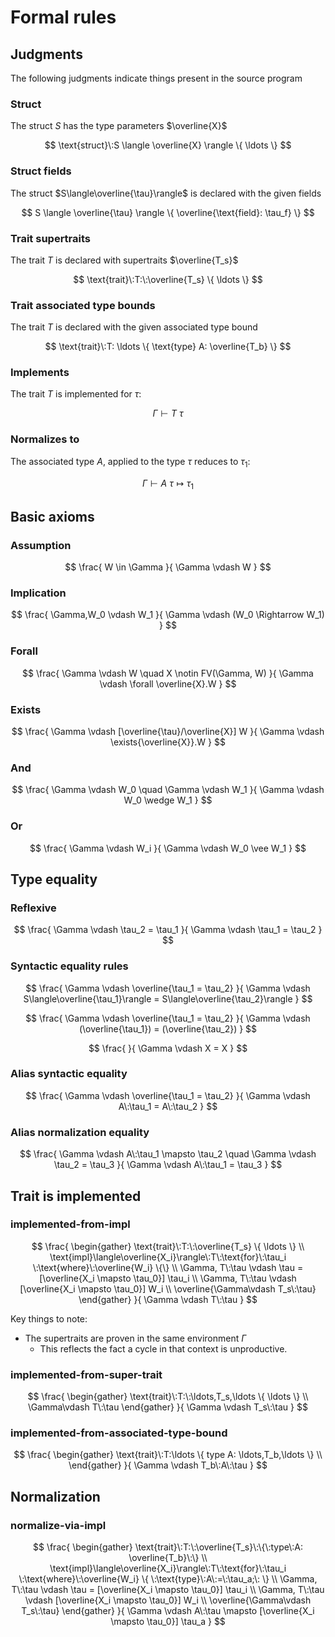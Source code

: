 # Formal rules

## Judgments

The following judgments indicate things present in the source program

### Struct

The struct $S$ has the type parameters $\overline{X}$

$$
\text{struct}\:S \langle \overline{X} \rangle \{ \ldots \}
$$

### Struct fields

The struct $S\langle\overline{\tau}\rangle$ is declared with the given fields

$$
S \langle \overline{\tau} \rangle \{ \overline{\text{field}: \tau_f} \}
$$

### Trait supertraits

The trait $T$ is declared with supertraits $\overline{T_s}$

$$
\text{trait}\:T:\:\overline{T_s} \{ \ldots \}
$$

### Trait associated type bounds

The trait $T$ is declared with the given associated type bound

$$
\text{trait}\:T: \ldots \{ \text{type} A: \overline{T_b} \}
$$

### Implements

The trait $T$ is implemented for $\tau$:

$$
\Gamma \vdash T \: \tau
$$

### Normalizes to

The associated type $A$, applied to the type $\tau$ reduces to $\tau_1$:

$$\Gamma \vdash A \: \tau \mapsto \tau_1$$

## Basic axioms 

### Assumption

$$
\frac{
    W \in \Gamma
}{
    \Gamma \vdash W
}
$$

### Implication

$$
\frac{
    \Gamma,W_0 \vdash W_1
}{
    \Gamma \vdash (W_0 \Rightarrow W_1)
}
$$

### Forall

$$
\frac{
    \Gamma \vdash W \quad
    X \notin FV(\Gamma, W)
}{
    \Gamma \vdash \forall \overline{X}.W
}
$$

### Exists

$$
\frac{
    \Gamma \vdash [\overline{\tau}/\overline{X}] W
}{
    \Gamma \vdash \exists{\overline{X}}.W
}
$$

### And

$$
\frac{
    \Gamma \vdash W_0 \quad
    \Gamma \vdash W_1
}{
    \Gamma \vdash W_0 \wedge W_1
}
$$

### Or

$$
\frac{
    \Gamma \vdash W_i
}{
    \Gamma \vdash W_0 \vee W_1
}
$$

## Type equality

### Reflexive

$$
\frac{
    \Gamma \vdash \tau_2 = \tau_1
}{
    \Gamma \vdash \tau_1 = \tau_2
}
$$

### Syntactic equality rules

$$
\frac{
    \Gamma \vdash \overline{\tau_1 = \tau_2}
}{
    \Gamma \vdash S\langle\overline{\tau_1}\rangle = S\langle\overline{\tau_2}\rangle
}
$$

$$
\frac{
    \Gamma \vdash \overline{\tau_1 = \tau_2}
}{
    \Gamma \vdash (\overline{\tau_1}) = (\overline{\tau_2})
}
$$

$$
\frac{
}{
    \Gamma \vdash X = X
}
$$

### Alias syntactic equality

$$
\frac{
    \Gamma \vdash \overline{\tau_1 = \tau_2}
}{
    \Gamma \vdash A\:\tau_1 = A\:\tau_2
}
$$

### Alias normalization equality

$$
\frac{
    \Gamma \vdash A\:\tau_1 \mapsto \tau_2 \quad
    \Gamma \vdash \tau_2 = \tau_3
}{
    \Gamma \vdash A\:\tau_1 = \tau_3
}
$$

## Trait is implemented

### implemented-from-impl

$$
\frac{
    \begin{gather}
    \text{trait}\:T:\:\overline{T_s} \{ \ldots \} \\
    \text{impl}\langle\overline{X_i}\rangle\:T\:\text{for}\:\tau_i
    \:\text{where}\:\overline{W_i} \{\} \\
    \Gamma, T\:\tau \vdash \tau = [\overline{X_i \mapsto \tau_0}] \tau_i \\
    \Gamma, T\:\tau \vdash [\overline{X_i \mapsto \tau_0}] W_i \\
    \overline{\Gamma\vdash T_s\:\tau}
    \end{gather}
}{
    \Gamma \vdash T\:\tau
}
$$

Key things to note:

* The supertraits are proven in the same environment $\Gamma$
    * This reflects the fact a cycle in that context is unproductive.

### implemented-from-super-trait

$$
\frac{
    \begin{gather}
    \text{trait}\:T:\:\ldots,T_s,\ldots \{ \ldots \} \\
    \Gamma\vdash T\:\tau
    \end{gather}
}{
    \Gamma \vdash T_s\:\tau
}
$$

### implemented-from-associated-type-bound

$$
\frac{
    \begin{gather}
    \text{trait}\:T:\ldots \{ type A: \ldots,T_b,\ldots \} \\
    \end{gather}
}{
    \Gamma \vdash T_b\:A\:\tau
}
$$

## Normalization

### normalize-via-impl

$$
\frac{
    \begin{gather}
    \text{trait}\:T:\:\overline{T_s}\:\{\:type\:A: \overline{T_b}\:\} \\
    \text{impl}\langle\overline{X_i}\rangle\:T\:\text{for}\:\tau_i
    \:\text{where}\:\overline{W_i} \{
        \:\text{type}\:A\:=\:\tau_a;\:
    \} \\
    \Gamma, T\:\tau \vdash \tau = [\overline{X_i \mapsto \tau_0}] \tau_i \\
    \Gamma, T\:\tau \vdash [\overline{X_i \mapsto \tau_0}] W_i \\
    \overline{\Gamma\vdash T_s\:\tau}
    \end{gather}
}{
    \Gamma \vdash A\:\tau \mapsto [\overline{X_i \mapsto \tau_0}] \tau_a
}
$$